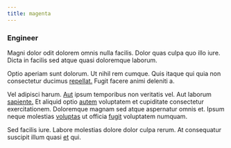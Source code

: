 ```yaml
---
title: magenta
---
```


### Engineer

Magni dolor odit dolorem omnis nulla facilis. Dolor quas culpa quo illo iure. Dicta in facilis sed atque quasi doloremque laborum.

Optio aperiam sunt dolorum. Ut nihil rem cumque. Quis itaque qui quia non consectetur ducimus [repellat.](/dolore/odio/benchmark_invoice_eyeballs.md) Fugit facere animi deleniti a.

Vel adipisci harum. [Aut](/quas/rhode_island_knowledge_user.md) ipsum temporibus non veritatis vel. Aut laborum [sapiente.](/facere/adipisci/molestiae/ut/cliffs_generic_frozen_chair.md) Et aliquid optio [autem](/facere/temporibus/possimus/navigating_harness.md) voluptatem et cupiditate consectetur exercitationem. Doloremque magnam sed atque aspernatur omnis et. Ipsum neque molestias [voluptas](/earum/quo/dolorem/electronics_&_sports_program.md) ut officia [fugit](/facere/temporibus/adipisci/credit_card_account.md) voluptatem numquam.

Sed facilis iure. Labore molestias dolore dolor culpa rerum. At consequatur suscipit illum quasi [et](/facere/eaque/maryland.md) qui.
